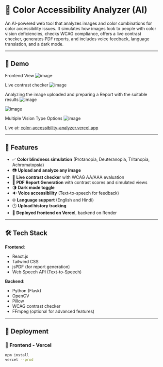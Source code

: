 # 🎨 Color Accessibility Analyzer (AI)

An AI-powered web tool that analyzes images and color combinations for color accessibility issues. It simulates how images look to people with color vision deficiencies, checks WCAG compliance, offers a live contrast checker, generates PDF reports, and includes voice feedback, language translation, and a dark mode.



---

## 📸 Demo
Frontend View
![image](https://github.com/user-attachments/assets/2feeaadb-c936-4f67-b6ab-eb07009b5e1e)

Live contrast checker
![image](https://github.com/user-attachments/assets/20ea9891-50c0-4bd4-867e-a5b2e7fe05b7)

Analyzing the image uploaded and preparing a Report with the suitable results
![image](https://github.com/user-attachments/assets/e3d9c981-b4b4-427d-9a20-034f13fc15ef)

![image](https://github.com/user-attachments/assets/edab4906-1981-457a-80b3-f49513705ac7)

Multiple Vision Type Options
![image](https://github.com/user-attachments/assets/65837951-7a10-432f-b374-bff966d0f1c6)

Live at: [color-accessibility-analyzer.vercel.app](https://color-accessibility-analyzer.vercel.app)

---

## 🧠 Features

- ✅ **Color blindness simulation** (Protanopia, Deuteranopia, Tritanopia, Achromatopsia)
- 📷 **Upload and analyze any image**
- 🧮 **Live contrast checker** with WCAG AA/AAA evaluation
- 📄 **PDF Report Generation** with contrast scores and simulated views
- 🌗 **Dark mode toggle**
- 🔉 **Voice accessibility** (Text-to-speech for feedback)
- 🌐 **Language support** (English and Hindi)
- 🕓 **Upload history tracking**
- 🚀 **Deployed frontend on Vercel**, backend on Render

---

## 🛠️ Tech Stack

**Frontend**:  
- React.js  
- Tailwind CSS  
- jsPDF (for report generation)  
- Web Speech API (Text-to-Speech)  

**Backend**:  
- Python (Flask)  
- OpenCV  
- Pillow  
- WCAG contrast checker  
- FFmpeg (optional for advanced features)

---

## 🚀 Deployment

### 🔹 Frontend - Vercel

```bash
npm install
vercel --prod
